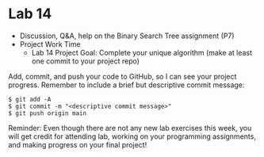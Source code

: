# Lab 14

* Discussion, Q&A, help on the Binary Search Tree assignment (P7)
* Project Work Time
  - Lab 14 Project Goal: Complete your unique algorithm (make at least one commit to your project repo)<br>

Add, commit, and push your code to GitHub, so I can see your project progress. Remember to include a brief but descriptive commit message:
```
$ git add -A
$ git commit -m "<descriptive commit message>"
$ git push origin main
```

Reminder: Even though there are not any new lab exercises this week, you will get credit for attending lab, working on your programming assignments, and making progress on your final project!
